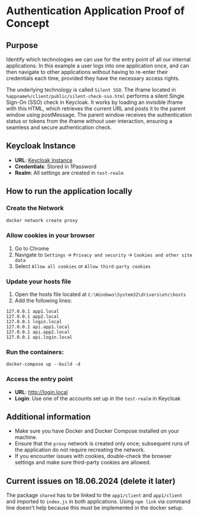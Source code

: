 # Authentication Application Proof of Concept

## Purpose

Identify which technologies we can use for the entry point of all our internal applications. In this example a user logs into one application once, and can then navigate to other applications without having to re-enter their credentials each time, provided they have the necessary access rights.

The underlying technology is called `Silent SSO`.
The iframe located in `%appname%/client/public/silent-check-sso.html` performs a silent Single Sign-On (SSO) check in Keycloak. It works by loading an invisible iframe with this HTML, which retrieves the current URL and posts it to the parent window using postMessage. The parent window receives the authentication status or tokens from the iframe without user interaction, ensuring a seamless and secure authentication check.

## Keycloak Instance

- **URL**: [Keycloak Instance](https://keycloak-dev.as.swisstxt.ch/)
- **Credentials**: Stored in 1Password
- **Realm**: All settings are created in `test-realm`

## How to run the application locally

### Create the Network

```sh
docker network create proxy
```
### Allow cookies in your browser
1. Go to Chrome
2. Navigate to `Settings` -> `Privacy and security` -> `Cookies and other site data`
3. Select `Allow all cookies` or `Allow third-party cookies`

### Update your hosts file
1. Open the hosts file located at `C:\Windows\System32\drivers\etc\hosts`
2. Add the following lines:
```
127.0.0.1 app1.local
127.0.0.1 app2.local
127.0.0.1 login.local
127.0.0.1 api.app1.local
127.0.0.1 api.app2.local
127.0.0.1 api.login.local
```
###  Run the containers:
```
docker-compose up --build -d
```
### Access the entry point
- **URL**: http://login.local
- **Login**: Use one of the accounts set up in the `test-realm` in Keycloak

## Additional information
- Make sure you have Docker and Docker Compose installed on your machine.
- Ensure that the `proxy` network is created only once; subsequent runs of the application do not require recreating the network.
- If you encounter issues with cookies, double-check the browser settings and make sure third-party cookies are allowed.

## Current issues on 18.06.2024 (delete it later)
The package `shared` has to be linked to the `app1/client` and `app1/client` and imported to `index.js` in both applications.
Using `npm link` via command line doesn't help because this must be implemented in the docker setup.